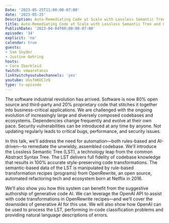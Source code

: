 ```yaml
---
Date: '2023-05-25T11:00:00-07:00'
date: '2023-05-25'
Description: Auto-Remediating Code at Scale with Lossless Semantic Tree and Generative AI
title: Auto-Remediating Code at Scale with Lossless Semantic Tree and Generative AI
PublishDate: '2023-04-04T00:00:00-07:00'
episode: '34'
explicit: 'no'
calendar: true
guests:
- Sam Snyder
- Justine Gehring
hosts:
- Cora Iberkleid
twitch: vmwaretanzu
linktwitchyoutubechannels: 'yes'
youtube: UGsfmKUCJzQ
type: tv-episode
---
```


The software industrial revolution has arrived. Software is now 80% open source and third-party and 20% proprietary code that stitches it together into business-critical applications. We are challenged with the ongoing evolution of increasingly large and diversely composed codebases and ecosystems. Dependencies change frequently and evolve at their own pace. Security vulnerabilities can be introduced at any time by anyone. Not updating regularly leads to critical bugs, performance, and security issues.

In this talk, we’ll address the need for automation—both rules-based and AI-driven—to remediate the unwieldy, assembled codebase. We’ll introduce the Lossless Semantic Tree (LST), a technology leap from the common Abstract Syntax Tree. The LST delivers full fidelity of codebase knowledge that results in 100% accurate style-preserving code transformations. The semantic-based data of the LST is manipulated by rule-based transformation recipes (programs) from OpenRewrite, an open source, automated refactoring tech and ecosystem born at Netflix in 2016. 

We’ll also show you how this system can benefit from the suggestive authorship of generative code AI. We can leverage the OpenAI API to assist with code transformations in OpenRewrite recipes—and we’ll cover the downsides of generative AI for this use. We will also show how OpenAI can be used to process the LST, performing in-code classification problems and providing natural language descriptions of errors.